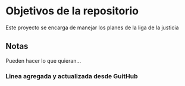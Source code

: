 # Objetivos de la repositorio

Este proyecto se encarga de manejar los planes de la liga de la justicia


## Notas
Pueden hacer lo que quieran...

### Linea agregada y actualizada desde GuitHub
